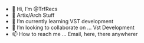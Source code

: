 - 👋 Hi, I’m @TrfRecs
- 👀 Artix/Arch Stuff 
- 🌱 I’m currently learning VST development   
- 💞️ I’m looking to collaborate on ... Vst Development 
- 📫 How to reach me ... Email, here, there anywherer

<!---
TrfRecs/TrfRecs is a ✨ special ✨ repository because its `README.md` (this file) appears on your GitHub profile.
You can click the Preview link to take a look at your changes.
--->
